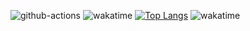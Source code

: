 ![github-actions](https://github.com/two-be/two-be/actions/workflows/main.yml/badge.svg)
![wakatime](https://wakatime.com/badge/user/38601722-b9c9-4301-b9e1-b010d6dc92b4.svg)
[![Top Langs](https://github-readme-stats.vercel.app/api/top-langs/?username=two-be&layout=compact&theme=default)](https://github.com/anuraghazra/github-readme-stats)
![wakatime](https://wakatime.com/share/@38601722-b9c9-4301-b9e1-b010d6dc92b4/d0a342c5-2838-4fff-b48e-d46cc729b9b5.svg)
